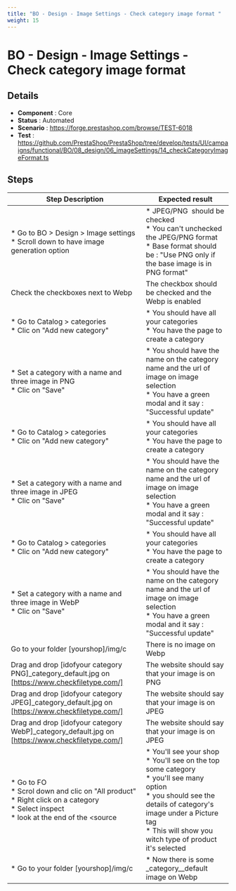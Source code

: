 ```yaml
---
title: "BO - Design - Image Settings - Check category image format "
weight: 15
---
```


# BO - Design - Image Settings - Check category image format 
## Details
* **Component** : Core
* **Status** : Automated
* **Scenario** : https://forge.prestashop.com/browse/TEST-6018
* **Test** : https://github.com/PrestaShop/PrestaShop/tree/develop/tests/UI/campaigns/functional/BO/08_design/06_imageSettings/14_checkCategoryImageFormat.ts

## Steps
| Step Description | Expected result |
| ----- | ----- |
| * Go to BO > Design > Image settings<br> * Scroll down to have image generation option | * JPEG/PNG  should be checked <br> * You can't unchecked the JPEG/PNG format<br> * Base format should be : "Use PNG only if the base image is in PNG format" |
| Check the checkboxes next to Webp | The checkbox should be checked and the Webp is enabled |
| * Go to Catalog > categories <br> * Clic on "Add new category" | * You should have all your categories <br> * You have the page to create a category |
| * Set a category with a name and three image in PNG <br> * Clic on "Save" | * You should have the name on the category name and the url of image on image selection <br> * You have a green modal and it say : "Successful update" |
| * Go to Catalog > categories <br> * Clic on "Add new category" | * You should have all your categories <br> * You have the page to create a category |
| * Set a category with a name and three image in JPEG <br> * Clic on "Save" | * You should have the name on the category name and the url of image on image selection <br> * You have a green modal and it say : "Successful update" |
| * Go to Catalog > categories <br> * Clic on "Add new category" | * You should have all your categories <br> * You have the page to create a category |
| * Set a category with a name and three image in WebP <br> * Clic on "Save" | * You should have the name on the category name and the url of image on image selection <br> * You have a green modal and it say : "Successful update" |
| Go to your folder [yourshop]/img/c | There is no image on Webp |
| Drag and drop [idofyour category PNG]_category_default.jpg on [https://www.checkfiletype.com/] | The website should say that your image is on PNG |
| Drag and drop [idofyour category JPEG]_category_default.jpg on [https://www.checkfiletype.com/] | The website should say that your image is on JPEG |
| Drag and drop [idofyour category WebP]_category_default.jpg on [https://www.checkfiletype.com/] | The website should say that your image is on JPEG |
| * Go to FO <br> * Scrol down and clic on "All product"<br> * Right click on a category <br> * Select inspect<br> * look at the end of the <source | * You'll see your shop<br> * You'll see on the top some category<br> * you'll see many option <br> * you should see the details of category's image under a Picture tag<br> * This will show you witch type of product it's selected |
| * Go to your folder [yourshop]/img/c | * Now there is some _category__default image on Webp |
